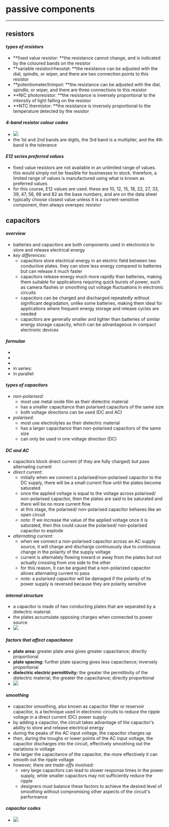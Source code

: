 # passive components

***

## resistors

#### _types of resistors_
- **fixed value resistor: **the resistance cannot change, and is indicated by the coloured bands on the resistor
- **variable resistor/rheostat: **the resistance can be adjusted with the dial, spindle, or wiper, and there are two connection points to this resistor
- **potentiometer/trimpot: **the resistance can be adjusted with the dial, spindle, or wiper, and there are three connections to this resistor
- **NIC photoresistor: **the resistance is inversely proportional to the intensity of light falling on the resistor
- **NTC thermistor: **the resistance is inversely proportional to the temperature detected by the resistor

#### _4-band resistor colour codes_
- ![](images/image_1.1c3653fd.png)
- the 1st and 2nd bands are digits, the 3rd band is a multiplier, and the 4th band is the tolerance

#### _E12 series preferred values_
- fixed value resistors are not available in an unlimited range of values. this would simply not be feasible for businesses to stock. therefore, a limited range of values is manufactured using what is known as preferred values
- for this course, E12 values are used. these are 10, 12, 15, 18, 22, 27, 33, 39, 47, 56, 68 and 82 as the base numbers, and are on the data sheet
- typically choose closest value unless it is a current-sensitive component, then always overspec resistor



## capacitors

#### _overview_
- batteries and capacitors are both components used in electronics to store and release electrical energy
- *key differences:*
  - capacitors store electrical energy in an electric field between two conductive plates. they can store less energy compared to batteries but can release it much faster
  - capacitors release energy much more rapidly than batteries, making them suitable for applications requiring quick bursts of power, such as camera flashes or smoothing out voltage fluctuations in electronic circuits
  - capacitors can be charged and discharged repeatedly without significant degradation, unlike some batteries, making them ideal for applications where frequent energy storage and release cycles are needed
  - capacitors are generally smaller and lighter than batteries of similar energy storage capacity, which can be advantageous in compact electronic devices

#### _formulae_
- 
- 
- 
- in series: <!--[if mathML]><mml:math xmlns:mml="http://www.w3.org/1998/Math/MathML"><mml:mfrac><mml:mn>1</mml:mn><mml:mrow><mml:msub><mml:mi>C</mml:mi><mml:mrow><mml:mi>t</mml:mi><mml:mi>o</mml:mi><mml:mi>t</mml:mi><mml:mi>a</mml:mi><mml:mi>l</mml:mi></mml:mrow></mml:msub></mml:mrow></mml:mfrac><mml:mo>=</mml:mo><mml:mfrac><mml:mn>1</mml:mn><mml:mrow><mml:msub><mml:mi>C</mml:mi><mml:mn>1</mml:mn></mml:msub></mml:mrow></mml:mfrac><mml:mo>+</mml:mo><mml:mfrac><mml:mn>1</mml:mn><mml:mrow><mml:msub><mml:mi>C</mml:mi><mml:mn>2</mml:mn></mml:msub></mml:mrow></mml:mfrac><mml:mo>+</mml:mo><mml:mfrac><mml:mn>1</mml:mn><mml:mrow><mml:msub><mml:mi>C</mml:mi><mml:mn>3</mml:mn></mml:msub></mml:mrow></mml:mfrac><mml:mo>+</mml:mo><mml:mo>…</mml:mo></mml:math><![endif]-->
- in parallel: <!--[if mathML]><mml:math xmlns:mml="http://www.w3.org/1998/Math/MathML"><mml:msub><mml:mi>C</mml:mi><mml:mrow><mml:mi>t</mml:mi><mml:mi>o</mml:mi><mml:mi>t</mml:mi><mml:mi>a</mml:mi><mml:mi>l</mml:mi></mml:mrow></mml:msub><mml:mo>=</mml:mo><mml:msub><mml:mi>C</mml:mi><mml:mn>1</mml:mn></mml:msub><mml:mo>+</mml:mo><mml:msub><mml:mi>C</mml:mi><mml:mn>2</mml:mn></mml:msub><mml:mo>+</mml:mo><mml:msub><mml:mi>C</mml:mi><mml:mn>3</mml:mn></mml:msub><mml:mo>+</mml:mo><mml:mo>…</mml:mo></mml:math><![endif]-->

#### _types of capacitors_
- *non-polarised:*
  - most use metal oxide film as their dielectric material
  - has a smaller capacitance than polarised capacitors of the same size
  - both voltage directions can be used (DC and AC)
- *polarised:*
  - most use electrolytes as their dielectric material
  - has a larger capacitance than non-polarised capacitors of the same size
  - can only be used in one voltage direction (DC)

#### _DC and AC_
- capacitors block direct current (if they are fully charged) but pass alternating current
- *direct current:*
  - initially when we connect a polarised/non-polarised capacitor to the DC supply, there will be a small current flow until the plates become saturated
  - once the applied voltage is equal to the voltage across polarised/ non-polarised capacitor, then the plates are said to be saturated and there will be no more current flow
  - at this stage, the polarised/ non-polarised capacitor behaves like an open circuit
  - *note:* If we increase the value of the applied voltage once it is saturated, then this could cause the polarised/ non-polarised capacitor to explode
- *alternating current:*
  - when we connect a non-polarised capacitor across an AC supply source, it will charge and discharge continuously due to continuous change in the polarity of the supply voltage
  - current is alternately flowing toward or away from the plates but not actually crossing from one side to the other
  - for this reason, it can be argued that a non-polarized capacitor allows alternating current to pass
  - *note:* a polarised capacitor will be damaged if the polarity of its power supply is reversed because they are polarity sensitive

#### _internal structure_
- a capacitor is made of two conducting plates that are separated by a dielectric material.
- the plates accumulate opposing charges when connected to power source
- ![](images/image_2.571bed56.png)

#### _factors that affect capacitance_
- **plate area:** greater plate area gives greater capacitance; directly proportional
- **plate spacing:** further plate spacing gives less capacitance; inversely proportional
- **dielectric electric permittivity:** the greater the permittivity of the dielectric material, the greater the capacitance; directly proportional
- ![](images/image_3.0d1d6f82.png)

#### _smoothing_
- capacitor smoothing, also known as capacitor filter or reservoir capacitor, is a technique used in electronic circuits to reduce the ripple voltage in a direct current (DC) power supply
- by adding a capacitor, the circuit takes advantage of the capacitor's ability to store and release electrical energy
- during the peaks of the AC input voltage, the capacitor charges up
- then, during the troughs or lower points of the AC input voltage, the capacitor discharges into the circuit, effectively smoothing out the variations in voltage
- the larger the capacitance of the capacitor, the more effectively it can smooth out the ripple voltage
- *however, there are trade-offs involved:*
  - very large capacitors can lead to slower response times in the power supply, while smaller capacitors may not sufficiently reduce the ripple
  - designers must balance these factors to achieve the desired level of smoothing without compromising other aspects of the circuit's performance

#### _capacitor codes_
- ![](images/image_4.7a74dadb.png)

